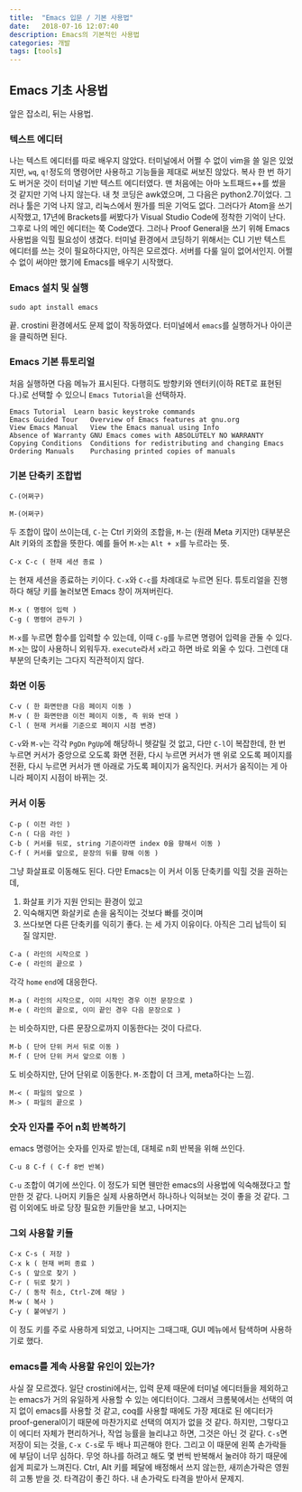 ```yaml
---
title:  "Emacs 입문 / 기본 사용법"
date:   2018-07-16 12:07:40
description: Emacs의 기본적인 사용법
categories: 개발
tags: [tools]
---
```

## Emacs 기초 사용법
앞은 잡소리, 뒤는 사용법.

### 텍스트 에디터
나는 텍스트 에디터를 따로 배우지 않았다. 터미널에서 어쩔 수 없이 vim을 쓸 일은 있었지만, `wq`, `q!`정도의 명령어만 사용하고 기능들을 제대로 써보진 않았다. 복사 한 번 하기도 버거운 것이 터미널 기반 텍스트 에디터였다. 맨 처음에는 아마 노트패드++를 썼을 것 같지만 기억 나지 않는다. 내 첫 코딩은 awk였으며, 그 다음은 python2.7이었다. 그러나 툴은 기억 나지 않고, 리눅스에서 뭔가를 띄운 기억도 없다. 그러다가 Atom을 쓰기 시작했고, 17년에 Brackets를 써봤다가 Visual Studio Code에 정착한 기억이 난다. 그후로 나의 메인 에디터는 쭉 Code였다. 그러나 Proof General을 쓰기 위해 Emacs 사용법을 익힐 필요성이 생겼다. 터미널 환경에서 코딩하기 위해서는 CLI 기반 텍스트 에디터를 쓰는 것이 필요하다지만, 아직은 모르겠다. 서버를 다룰 일이 없어서인지. 어쩔 수 없이 써야만 했기에 Emacs를 배우기 시작했다.

### Emacs 설치 및 실행
```
sudo apt install emacs
```
끝. crostini 환경에서도 문제 없이 작동하였다. 터미널에서 `emacs`를 실행하거나 아이콘을 클릭하면 된다.

### Emacs 기본 튜토리얼
처음 실행하면 다음 메뉴가 표시된다. 다행히도 방향키와 엔터키(이하 RET로 표현된다.)로 선택할 수 있으니 `Emacs Tutorial`을 선택하자.
```
Emacs Tutorial	Learn basic keystroke commands
Emacs Guided Tour	Overview of Emacs features at gnu.org
View Emacs Manual	View the Emacs manual using Info
Absence of Warranty	GNU Emacs comes with ABSOLUTELY NO WARRANTY
Copying Conditions	Conditions for redistributing and changing Emacs
Ordering Manuals	Purchasing printed copies of manuals
```

### 기본 단축키 조합법
```
C-(어쩌구)
```
```
M-(어쩌구)
```
두 조합이 많이 쓰이는데, `C-`는 Ctrl 키와의 조합을, `M-`는 (원래 Meta 키지만) 대부분은 Alt 키와의 조합을 뜻한다. 예를 들어 `M-x`는 `Alt + x`를 누르라는 뜻.
```
C-x C-c ( 현재 세션 종료 )
```
는 현재 세션을 종료하는 키이다. `C-x`와 `C-c`를 차례대로 누르면 된다. 튜토리얼을 진행하다 해당 키를 눌러보면 Emacs 창이 꺼져버린다.
```
M-x ( 명령어 입력 )
C-g ( 명령어 관두기 )
```
`M-x`를 누르면 함수를 입력할 수 있는데, 이때 `C-g`를 누르면 명령어 입력을 관둘 수 있다. `M-x`는 많이 사용하니 외워두자. `execute`라서 `x`라고 하면 바로 외울 수 있다. 그런데 대부분의 단축키는 그다지 직관적이지 않다.

### 화면 이동
```
C-v ( 한 화면만큼 다음 페이지 이동 )
M-v ( 한 화면만큼 이전 페이지 이동, 즉 위와 반대 )
C-l ( 현재 커서를 기준으로 페이지 시점 변경)
```
`C-v`와 `M-v`는 각각 `PgDn` `PgUp`에 해당하니 헷갈릴 것 없고, 다만 `C-l`이 복잡한데,
한 번 누르면 커서가 중앙으로 오도록 화면 전환, 다시 누르면 커서가 맨 위로 오도록 페이지를 전환, 다시 누르면 커서가 맨 아래로 가도록 페이지가 움직인다. 커서가 움직이는 게 아니라 페이지 시점이 바뀌는 것.

### 커서 이동
```
C-p ( 이전 라인 )
C-n ( 다음 라인 )
C-b ( 커서를 뒤로, string 기준이라면 index 0을 향해서 이동 )
C-f ( 커서를 앞으로, 문장의 뒤를 향해 이동 )
```
그냥 화살표로 이동해도 된다. 다만 Emacs는 이 커서 이동 단축키를 익힐 것을 권하는데,
1. 화살표 키가 지원 안되는 환경이 있고
2. 익숙해지면 화살키로 손을 움직이는 것보다 빠를 것이며
3. 쓰다보면 다른 단축키를 익히기 좋다.
는 세 가지 이유이다. 아직은 그리 납득이 되질 않지만.
```
C-a ( 라인의 시작으로 )
C-e ( 라인의 끝으로 )
```
각각 `home` `end`에 대응한다.
```
M-a ( 라인의 시작으로, 이미 시작인 경우 이전 문장으로 )
M-e ( 라인의 끝으로, 이미 끝인 경우 다음 문장으로 )
```
는 비슷하지만, 다른 문장으로까지 이동한다는 것이 다르다.
```
M-b ( 단어 단위 커서 뒤로 이동 )
M-f ( 단어 단위 커서 앞으로 이동 )
```
도 비슷하지만, 단어 단위로 이동한다.
`M-`조합이 더 크게, meta하다는 느낌.

```
M-< ( 파일의 앞으로 )
M-> ( 파일의 끝으로 )
```

### 숫자 인자를 주어 n회 반복하기
emacs 명령어는 숫자를 인자로 받는데, 대체로 n회 반복을 위해 쓰인다.
```
C-u 8 C-f ( C-f 8번 반복)
```
`C-u` 조합이 여기에 쓰인다. 이 정도가 되면 웬만한 emacs의 사용법에 익숙해졌다고 할만한 것 같다. 나머지 키들은 실제 사용하면서 하나하나 익혀보는 것이 좋을 것 같다. 그럼 이외에도 바로 당장 필요한 키들만을 보고, 나머지는

### 그외 사용할 키들
```
C-x C-s ( 저장 )
C-x k ( 현재 버퍼 종료 )
C-s ( 앞으로 찾기 )
C-r ( 뒤로 찾기 )
C-/ ( 동작 취소, Ctrl-Z에 해당 )
M-w ( 복사 )
C-y ( 붙여넣기 )
```
이 정도 키를 주로 사용하게 되었고, 나머지는 그때그때, GUI 메뉴에서 탐색하며 사용하기로 했다.

### emacs를 계속 사용할 유인이 있는가?
사실 잘 모르겠다. 일단 crostini에서는, 입력 문제 때문에 터미널 에디터들을 제외하고는 emacs가 거의 유일하게 사용할 수 있는 에디터이다. 그래서 크롬북에서는 선택의 여지 없이 emacs를 사용할 것 같고, coq를 사용할 때에도 가장 제대로 된 에디터가 proof-general이기 때문에 마찬가지로 선택의 여지가 없을 것 같다. 하지만, 그렇다고 이 에디터 자체가 편리하거나, 작업 능률을 늘리냐고 하면, 그것은 아닌 것 같다. `C-s`면 저장이 되는 것을, `C-x C-s`로 두 배나 피곤해야 한다. 그리고 이 때문에 왼쪽 손가락들에 부담이 너무 심하다. 무엇 하나를 하려고 해도 몇 번씩 반복해서 눌러야 하기 때문에 쉽게 피로가 느껴진다. Ctrl, Alt 키를 페달에 배정해서 쓰지 않는한, 새끼손가락은 영원히 고통 받을 것. 타격감이 좋긴 하다. 내 손가락도 타격을 받아서 문제지.